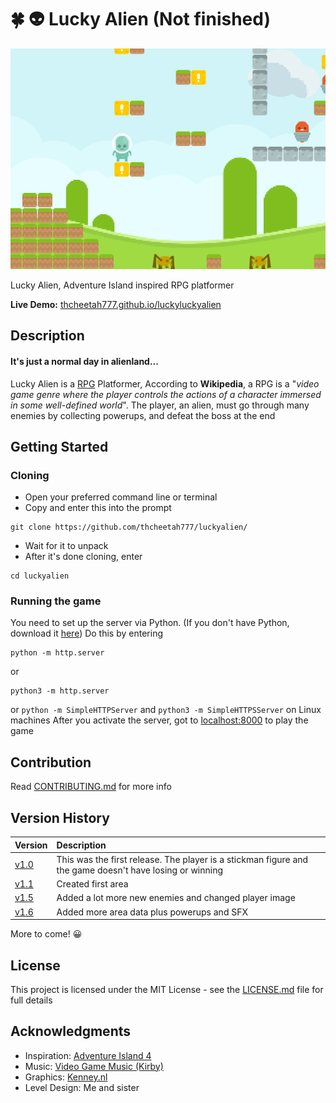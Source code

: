 # :four_leaf_clover: :alien: Lucky Alien (Not finished)

![Screenshot](assets/imgs/screenshot.png)

Lucky Alien, Adventure Island inspired RPG platformer

**Live Demo:** [thcheetah777.github.io/luckyluckyalien](https://thcheetah777.github.io/luckyluckyalien/)

## Description

#### **It's just a normal day in alienland...**

Lucky Alien is a [RPG](https://en.wikipedia.org/wiki/Role-playing_video_game) Platformer, According to **Wikipedia**, a RPG is a "*video game genre where the player controls the actions of a character immersed in some well-defined world*". The player, an alien, must go through many enemies by collecting powerups, and defeat the boss at the end

## Getting Started

### Cloning

* Open your preferred command line or terminal
* Copy and enter this into the prompt

```
git clone https://github.com/thcheetah777/luckyalien/
```

* Wait for it to unpack
* After it's done cloning, enter

```
cd luckyalien
```

### Running the game

You need to set up the server via Python. (If you don't have Python, download it [here](https://www.python.org/)) Do this by entering
```
python -m http.server
```
or
```
python3 -m http.server
```
or
```python -m SimpleHTTPServer``` and ```python3 -m SimpleHTTPSServer``` on Linux machines
After you activate the server, got to [localhost:8000](http://localhost:8000/) to play the game

## Contribution

Read [CONTRIBUTING.md](https://github.com/thcheetah777/luckyalien/blob/master/CONTRIBUTING.md) for more info

## Version History

| Version | Description |
| :------------- | :------------- |
| [v1.0](https://github.com/thcheetah777/luckyalien/releases/tag/v1.0) | This was the first release. The player is a stickman figure and the game doesn't have losing or winning |
| [v1.1](https://github.com/thcheetah777/luckyalien/releases/tag/v1.1) | Created first area |
| [v1.5](https://github.com/thcheetah777/luckyalien/releases/tag/v1.5) | Added a lot more new enemies and changed player image |
| [v1.6](https://github.com/thcheetah777/luckyalien/releases/tag/v1.6) | Added more area data plus powerups and SFX |

More to come! :grinning:

## License

This project is licensed under the MIT License - see the [LICENSE.md](https://github.com/thcheetah777/luckyalien/blob/master/LICENSE.md) file for full details

## Acknowledgments

* Inspiration: [Adventure Island 4](https://en.wikipedia.org/wiki/Adventure_Island_(video_game))
* Music: [Video Game Music (Kirby)](https://downloads.khinsider.com/game-soundtracks/album/kirby-the-very-best-of-kirby)
* Graphics: [Kenney.nl](https://kenney.nl/assets)
* Level Design: Me and sister
